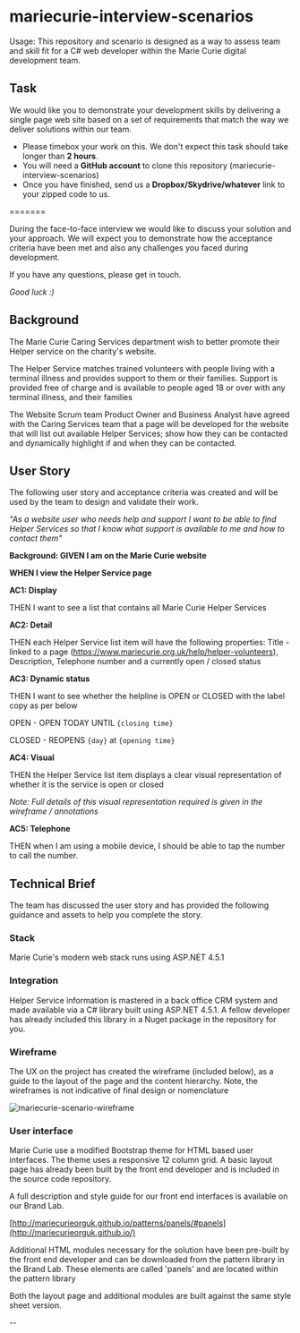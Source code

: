 # mariecurie-interview-scenarios

Usage: This repository and scenario is designed as a way to assess team and skill fit for a C# web developer within the Marie Curie digital development team.

## Task
We would like you to demonstrate your development skills by delivering a single page web site based on a set of requirements that match the way we deliver solutions within our team.

* Please timebox your work on this. We don't expect this task should take longer than **2 hours**.
* You will need a **GitHub account** to clone this repository (mariecurie-interview-scenarios)
* Once you have finished, send us a **Dropbox/Skydrive/whatever** link to your zipped code to us.

=======

During the face-to-face interview we would like to discuss your solution and your approach. We will expect you to demonstrate how the acceptance criteria have been met and also any challenges you faced during development.

If you have any questions, please get in touch.

*Good luck :)*

## Background
The Marie Curie Caring Services department wish to better promote their Helper service on the charity's website.

The Helper Service matches trained volunteers with people living with a terminal illness and provides support to them or their families. Support is provided free of charge and is available to people aged 18 or over with any terminal illness, and their families

The Website Scrum team Product Owner and Business Analyst have agreed with the Caring Services team that a page will be developed for the website that will list out available Helper Services; show how they can be contacted and dynamically highlight if and when they can be contacted.

## User Story
The following user story and acceptance criteria was created and will be used by the team to design and validate their work.

*"As a website user who needs help and support
I want to be able to find Helper Services
so that I know what support is available to me and how to contact them"*

**Background: GIVEN I am on the Marie Curie website**
 
**WHEN I view the Helper Service page**

**AC1: Display**

THEN I want to see a list that contains all Marie Curie Helper Services

**AC2: Detail**

THEN each Helper Service list item will have the following properties: Title - linked to a page (https://www.mariecurie.org.uk/help/helper-volunteers), Description, Telephone number and a currently open / closed status

**AC3: Dynamic status**

THEN I want to see whether the helpline is OPEN or CLOSED with the label copy as per below

OPEN - OPEN TODAY UNTIL `{closing time}`

CLOSED - REOPENS `{day}` at `{opening time}`

**AC4: Visual** 

THEN the Helper Service list item displays a clear visual representation of whether it is the service is open or closed

*Note: Full details of this visual representation required is given in the wireframe / annotations*

**AC5: Telephone**

THEN when I am using a mobile device, I should be able to tap the number to call the number.

## Technical Brief
The team has discussed the user story and has provided the following guidance and assets to help you complete the story.

### Stack
Marie Curie's modern web stack runs using ASP.NET 4.5.1

### Integration
Helper Service information is mastered in a back office CRM system and made available via a C# library built using ASP.NET 4.5.1. A fellow developer has already included this library in a Nuget package in the repository for you. 

### Wireframe
The UX on the project has created the wireframe (included below), as a guide to the layout of the page and the content hierarchy. Note, the wireframes is not indicative of final design or nomenclature

![mariecurie-scenario-wireframe](https://cloud.githubusercontent.com/assets/1429224/7251036/313b7ee0-e81f-11e4-85a6-3b905d8313cc.png)


### User interface
Marie Curie use a modified Bootstrap theme for HTML based user interfaces. The theme uses a responsive 12 column grid. A basic layout page has already been built by the front end developer and is included in the source code repository.

A full description and style guide for our front end interfaces is available on our Brand Lab.

[http://mariecurieorguk.github.io/patterns/panels/#panels](http://mariecurieorguk.github.io/)

Additional HTML modules necessary for the solution have been pre-built by the front end developer and can be downloaded from the pattern library in the Brand Lab. These elements are called 'panels' and are located within the pattern library

Both the layout page and additional modules are built against the same style sheet version.


--




